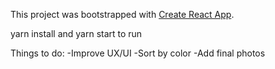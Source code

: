 This project was bootstrapped with [Create React App](https://github.com/facebookincubator/create-react-app).

yarn install and yarn start to run

Things to do:
-Improve UX/UI
-Sort by color
-Add final photos